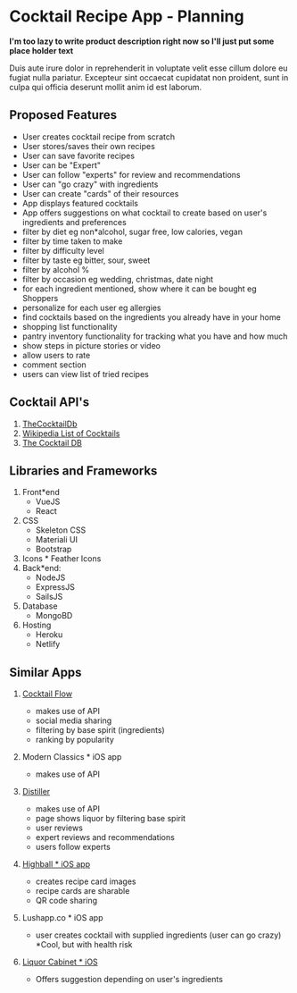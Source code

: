 # Cocktail Recipe App - Planning
**I'm  too lazy to write product description right now so I'll just put some place holder text**

Duis aute irure dolor in reprehenderit in voluptate velit esse cillum dolore eu fugiat nulla pariatur. Excepteur sint occaecat cupidatat non proident, sunt in culpa qui officia deserunt mollit anim id est laborum.

## Proposed Features
* User creates cocktail recipe from scratch
* User stores/saves their own recipes
* User can save favorite recipes
* User can be "Expert"
* User can follow "experts" for review and recommendations
* User can "go crazy" with ingredients
* User can create "cards" of their resources
* App displays featured cocktails
* App offers suggestions on what cocktail to create based on user's ingredients and preferences
* filter by diet eg non*alcohol, sugar free, low calories, vegan
* filter by time taken to make
* filter by difficulty level
* filter by taste eg bitter, sour, sweet
* filter by alcohol %
* filter by occasion eg wedding, christmas, date night
* for each ingredient mentioned, show where it can be bought eg Shoppers
* personalize for each user eg allergies
* find cocktails based on the ingredients you already have in your home
* shopping list functionality
* pantry inventory functionality for tracking what you have and how much
* show steps in picture stories or video
* allow users to rate
* comment section
* users can view list of tried recipes

## Cocktail API's
1. [TheCocktailDb](https://www.thecocktaildb.com/)
2. [Wikipedia List of Cocktails](https://en.wikipedia.org/wiki/List_of_cocktails)
3. [The Cocktail DB](https://rapidapi.com/theapiguy/api/the*cocktail*db)

## Libraries and Frameworks
1. Front*end 
    * VueJS
    * React
2. CSS 
    * Skeleton CSS
    * Materiali UI
    * Bootstrap
3. Icons * Feather Icons
4. Back*end: 
    * NodeJS 
    * ExpressJS 
    * SailsJS
5. Database 
    * MongoBD
6. Hosting 
    * Heroku
    * Netlify

## Similar Apps
1. [Cocktail Flow](https://www.cocktailflow.com)
     * makes use of API
     * social media sharing
     * filtering by base spirit (ingredients)
     * ranking by popularity

2. Modern Classics * iOS app
     * makes use of API
  
3. [Distiller](https://www.distiller.com)
     * makes use of API
     * page shows liquor by filtering base spirit
     * user reviews
     * expert reviews and recommendations
     * users follow experts

4. [Highball * iOS app]( https://www.studioneat.com/products/highball)
    * creates recipe card images
    * recipe cards are sharable
    * QR code sharing

5. Lushapp.co * iOS app
    * user creates cocktail with supplied ingredients (user can go crazy)
     *Cool, but with health risk

6. [Liquor Cabinet * iOS](http://www.theliquorcabinet.com/)
    * Offers suggestion depending on user's ingredients
